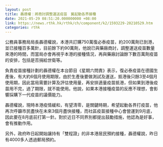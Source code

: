 ```yaml
---
layout: post
title: 聶德權：將商討調整運送疫苗　冀起動各界接種
date: 2021-05-29 08:51:20.000000000 +08:00
link: https://news.rthk.hk/rthk/ch/component/k2/1593229-20210529.htm
categories: rthk
---
```


公務員事務局局長聶德權說，本港共訂購750萬復必泰疫苗，約200萬劑已到港，並已接種百多萬針，目前餘下約90萬劑，他說已與藥廠商討，調整運送疫苗數量來港的時間，而當局亦會再視乎本港的接種情況，再與藥廠討論餘下數百萬劑疫苗的安排，包括是否捐給世衛等。

負責疫苗接種計劃的聶德權在本台節目《星期六問責》表示，復必泰疫苗在德國生產後，有大約6個月使用期限，由於生產後要做測試及運送，抵港後只餘3至4個月使用期，因此當局需要計算及評估使用量，再安排適量疫苗抵港，但如果到港後疫苗用不完，過了期限，就不能使用。他說，如果本港接種疫苗的反應不理想，會影響採購下一代疫苗的議價能力。

聶德權說，現時本港疫情緩和，有望清零，是關鍵時期，希望起動各界打疫苗，他再次呼籲市民盡快在未來3個月盡快接種，而社區疫苗接種中心會營運到9月底，因此要在8月底前打第一針。對於近日不同界別都提出鼓勵措施，他認為是好事，會有推動作用。

另外，政府昨日起開始讓持有「雙程證」的非本港居民預約接種，聶德權說，昨日有4000多人透過郵局預約。
